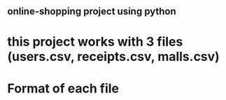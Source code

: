 ## online-shopping project using python
# this project works with 3 files (users.csv, receipts.csv, malls.csv)

# Format of each file




